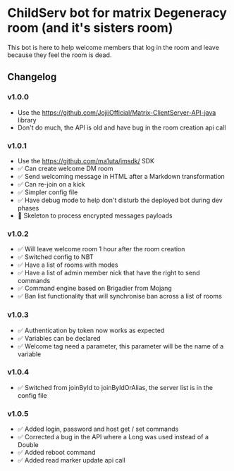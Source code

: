 # ChildServ bot for matrix Degeneracy room (and it's sisters room)

This bot is here to help welcome members that log in the room and leave because
they feel the room is dead.

## Changelog

### v1.0.0

- Use the https://github.com/JojiiOfficial/Matrix-ClientServer-API-java library
- Don't do much, the API is old and have bug in the room creation api call

### v1.0.1

- Use the https://github.com/ma1uta/jmsdk/ SDK
- ✅ Can create welcome DM room
- ✅ Send welcoming message in HTML after a Markdown transformation
- ✅ Can re-join on a kick
- ✅ Simpler config file
- ✅ Have debug mode to help don't disturb the deployed bot during dev phases
- 🚧 Skeleton to process encrypted messages payloads

### v1.0.2

- ✅ Will leave welcome room 1 hour after the room creation
- ✅ Switched config to NBT
- ✅ Have a list of rooms with modes
- ✅ Have a list of admin member nick that have the right to send commands
- ✅ Command engine based on Brigadier from Mojang
- ✅ Ban list functionality that will synchronise ban across a list of rooms

### v1.0.3

- ✅ Authentication by token now works as expected
- ✅ Variables can be declared
- ✅ Welcome tag need a parameter, this parameter will be the name of a variable


### v1.0.4

- ✅ Switched from joinById to joinByIdOrAlias, the server list is in the config file

### v1.0.5

- ✅ Added login, password and host get / set commands
- ✅ Corrected a bug in the API where a Long was used instead of a Double
- ✅ Added reboot command
- ✅ Added read marker update api call
